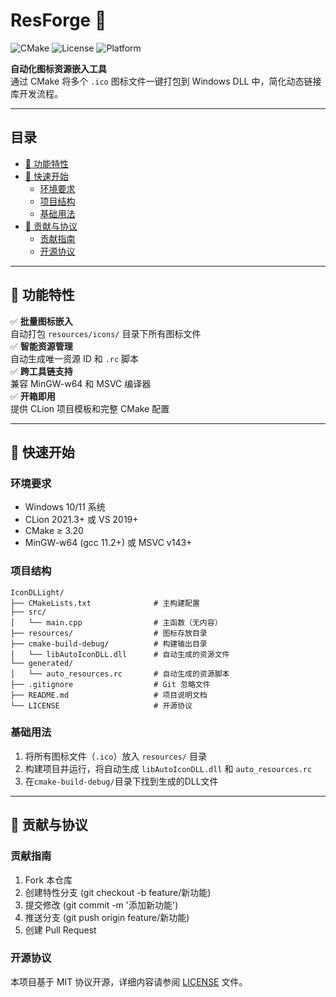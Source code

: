# ResForge 🔧

![CMake](https://img.shields.io/badge/CMake-3.20+-brightgreen)
![License](https://img.shields.io/badge/License-MIT-blue)
![Platform](https://img.shields.io/badge/Platform-Windows-lightgrey)

**自动化图标资源嵌入工具**  
通过 CMake 将多个 `.ico` 图标文件一键打包到 Windows DLL 中，简化动态链接库开发流程。

---

## 目录
- [🚩 功能特性](#-功能特性)
- [🚀 快速开始](#-快速开始)
  - [环境要求](#环境要求)
  - [项目结构](#项目结构)
  - [基础用法](#基础用法)
- [🤝 贡献与协议](#-贡献与协议)
  - [贡献指南](#贡献指南)
  - [开源协议](#开源协议)

---

## 🚩 功能特性
✅ **批量图标嵌入**  
自动打包 `resources/icons/` 目录下所有图标文件  
✅ **智能资源管理**  
自动生成唯一资源 ID 和 `.rc` 脚本  
✅ **跨工具链支持**  
兼容 MinGW-w64 和 MSVC 编译器  
✅ **开箱即用**  
提供 CLion 项目模板和完整 CMake 配置

---

## 🚀 快速开始

### 环境要求
- Windows 10/11 系统
- CLion 2021.3+ 或 VS 2019+
- CMake ≥ 3.20
- MinGW-w64 (gcc 11.2+) 或 MSVC v143+

### 项目结构
```plaintext
IconDLLight/
├── CMakeLists.txt              # 主构建配置
├── src/
│   └── main.cpp                # 主函数（无内容）
├── resources/                  # 图标存放目录        
├── cmake-build-debug/          # 构建输出目录
│   └── libAutoIconDLL.dll      # 自动生成的资源文件
└── generated/                  
│   └── auto_resources.rc       # 自动生成的资源脚本
├── .gitignore                  # Git 忽略文件
├── README.md                   # 项目说明文档
└── LICENSE                     # 开源协议
```

### 基础用法
1. 将所有图标文件（`.ico`）放入 `resources/` 目录
2. 构建项目并运行，将自动生成 `libAutoIconDLL.dll` 和 `auto_resources.rc`
3. 在`cmake-build-debug/`目录下找到生成的DLL文件

---

## 🤝 贡献与协议

### 贡献指南
1. Fork 本仓库
2. 创建特性分支 (git checkout -b feature/新功能)
3. 提交修改 (git commit -m '添加新功能')
4. 推送分支 (git push origin feature/新功能)
5. 创建 Pull Request

### 开源协议
本项目基于 MIT 协议开源，详细内容请参阅 [LICENSE](LICENSE) 文件。 
